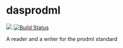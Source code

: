 # dasprodml
![](https://img.shields.io/badge/status-alpha-yellow.svg)
[![Build Status](https://travis-ci.org/bsdis/dasprodml.svg?branch=master)](https://travis-ci.org/bsdis/dasprodml.svg)


A reader and a writer for the prodml standard
